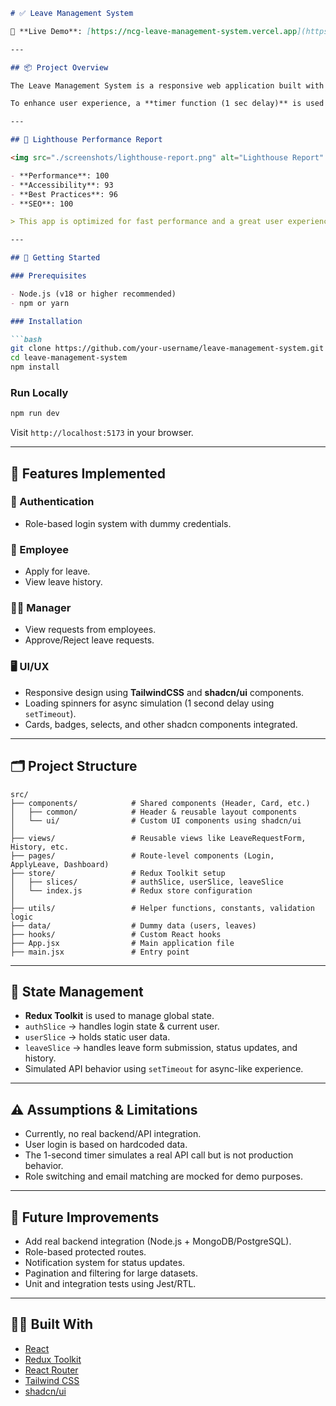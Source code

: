 ````md
# ✅ Leave Management System

🔗 **Live Demo**: [https://ncg-leave-management-system.vercel.app](https://ncg-leave-management-system.vercel.app)

---

## 📦 Project Overview

The Leave Management System is a responsive web application built with **React.js**, **Redux Toolkit**, **React Router**, **shadcn/ui**, and **TailwindCSS**. It provides role-based dashboards and functionalities for Employees, Managers, and Admins to apply for, view, and manage leave requests.

To enhance user experience, a **timer function (1 sec delay)** is used to simulate API calls. This makes the UI feel realistic and allows time to show a loading spinner while data is "fetching."

---

## 🚀 Lighthouse Performance Report

<img src="./screenshots/lighthouse-report.png" alt="Lighthouse Report" width="700" />

- **Performance**: 100  
- **Accessibility**: 93  
- **Best Practices**: 96  
- **SEO**: 100  

> This app is optimized for fast performance and a great user experience across devices.

---

## 🚀 Getting Started

### Prerequisites

- Node.js (v18 or higher recommended)
- npm or yarn

### Installation

```bash
git clone https://github.com/your-username/leave-management-system.git
cd leave-management-system
npm install
````

### Run Locally

```bash
npm run dev
```

Visit `http://localhost:5173` in your browser.

---

## 🧠 Features Implemented

### 🔐 Authentication

* Role-based login system with dummy credentials.

### 👤 Employee

* Apply for leave.
* View leave history.

### 🧑‍💼 Manager

* View requests from employees.
* Approve/Reject leave requests.


### 🖥️ UI/UX

* Responsive design using **TailwindCSS** and **shadcn/ui** components.
* Loading spinners for async simulation (1 second delay using `setTimeout`).
* Cards, badges, selects, and other shadcn components integrated.

---

## 🗂️ Project Structure

```
src/
├── components/            # Shared components (Header, Card, etc.)
│   ├── common/            # Header & reusable layout components
│   └── ui/                # Custom UI components using shadcn/ui
│
├── views/                 # Reusable views like LeaveRequestForm, History, etc.
├── pages/                 # Route-level components (Login, ApplyLeave, Dashboard)
├── store/                 # Redux Toolkit setup
│   ├── slices/            # authSlice, userSlice, leaveSlice
│   └── index.js           # Redux store configuration
│
├── utils/                 # Helper functions, constants, validation logic
├── data/                  # Dummy data (users, leaves)
├── hooks/                 # Custom React hooks
├── App.jsx                # Main application file
├── main.jsx               # Entry point
```

---

## 🔧 State Management

* **Redux Toolkit** is used to manage global state.
* `authSlice` → handles login state & current user.
* `userSlice` → holds static user data.
* `leaveSlice` → handles leave form submission, status updates, and history.
* Simulated API behavior using `setTimeout` for async-like experience.

---

## ⚠️ Assumptions & Limitations

* Currently, no real backend/API integration.
* User login is based on hardcoded data.
* The 1-second timer simulates a real API call but is not production behavior.
* Role switching and email matching are mocked for demo purposes.

---

## 🧪 Future Improvements

* Add real backend integration (Node.js + MongoDB/PostgreSQL).
* Role-based protected routes.
* Notification system for status updates.
* Pagination and filtering for large datasets.
* Unit and integration tests using Jest/RTL.

---

## 🧑‍💻 Built With

* [React](https://reactjs.org/)
* [Redux Toolkit](https://redux-toolkit.js.org/)
* [React Router](https://reactrouter.com/)
* [Tailwind CSS](https://tailwindcss.com/)
* [shadcn/ui](https://ui.shadcn.com/)


